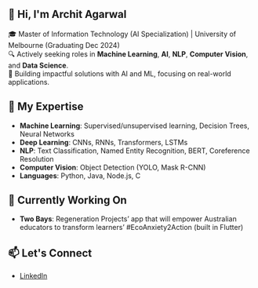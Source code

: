 ## 👋 Hi, I'm Archit Agarwal
🎓 Master of Information Technology (AI Specialization) | University of Melbourne (Graduating Dec 2024)  
🔍 Actively seeking roles in **Machine Learning**, **AI**, **NLP**, **Computer Vision**, and **Data Science**.  
🚀 Building impactful solutions with AI and ML, focusing on real-world applications.  

## 🔧 My Expertise
- **Machine Learning**: Supervised/unsupervised learning, Decision Trees, Neural Networks  
- **Deep Learning**: CNNs, RNNs, Transformers, LSTMs  
- **NLP**: Text Classification, Named Entity Recognition, BERT, Coreference Resolution  
- **Computer Vision**: Object Detection (YOLO, Mask R-CNN)  
- **Languages**: Python, Java, Node.js, C  

## 🌟 Currently Working On
- **Two Bays**: Regeneration Projects’ app that will empower Australian educators to transform learners’ #EcoAnxiety2Action (built in Flutter)   

## 📫 Let's Connect
- [LinkedIn](https://www.linkedin.com/in/archit-agarwal-93b8961b2/)  
